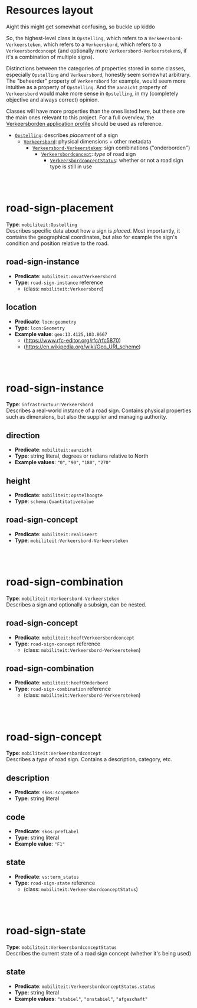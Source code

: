 # Resources layout

Aight this might get somewhat confusing, so buckle up kiddo

So, the highest-level class is `Opstelling`, which refers to a `Verkeersbord-Verkeersteken`, which refers to a `Verkeersbord`, which refers to a `Verkeersbordconcept` (and optionally more `Verkeersbord-Verkeersteken`s, if it's a combination of multiple signs).

Distinctions between the categories of properties stored in some classes, especially `Opstelling` and `Verkeersbord`, honestly seem somewhat arbitrary. The "beheerder" property of `Verkeersbord` for example, would seem more intuitive as a property of `Opstelling`. And the `aanzicht` property of `Verkeersbord` would make more sense in `Opstelling`, in my (completely objective and always correct) opinion.

Classes will have more properties than the ones listed here, but these are the main ones relevant to this project. For a full overview, the [Verkeersborden application profile](https://data.vlaanderen.be/doc/applicatieprofiel/verkeersborden/#Opstelling) should be used as reference.

* [`Opstelling`](#road-sign-placement): describes *placement* of a sign
	* [`Verkeersbord`](#road-sign-instance): physical dimensions + other metadata
		* [`Verkeersbord-Verkeersteken`](#road-sign-combination): sign combinations ("onderborden")
			* [`Verkeersbordconcept`](#road-sign-concept): *type* of road sign
				* [`VerkeersbordconceptStatus`](#road-sign-state): whether or not a road sign type is still in use



<br />
<br />



# road-sign-placement
**Type**: `mobiliteit:Opstelling`  
Describes specific data about how a sign is *placed*. Most importantly, it contains the geographical coordinates, but also for example the sign's condition and position relative to the road.

## road-sign-instance
* **Predicate**: `mobiliteit:omvatVerkeersbord`
* **Type**: `road-sign-instance` reference
	* (class: `mobiliteit:Verkeersbord`)

## location
* **Predicate**: `locn:geometry`
* **Type**: `locn:Geometry`
* **Example value**: `geo:13.4125,103.8667`
	* (https://www.rfc-editor.org/rfc/rfc5870)
	* (https://en.wikipedia.org/wiki/Geo_URI_scheme)



<br />
<br />



# road-sign-instance
**Type**: `infrastructuur:Verkeersbord`  
Describes a real-world instance of a road sign. Contains physical properties such as dimensions, but also the supplier and managing authority.

## direction
* **Predicate**: `mobiliteit:aanzicht`
* **Type**: string literal, degrees or radians relative to North
* **Example values**: `"0"`, `"90"`, `"180"`, `"270"`

## height
* **Predicate**: `mobiliteit:opstelhoogte`
* **Type**: `schema:QuantitativeValue`

## road-sign-concept
* **Predicate**: `mobiliteit:realiseert`
* **Type**: `mobiliteit:Verkeersbord-Verkeersteken`



<br />
<br />



# road-sign-combination
**Type**: `mobiliteit:Verkeersbord-Verkeersteken`  
Describes a sign and optionally a subsign, can be nested.

## road-sign-concept
* **Predicate**: `mobiliteit:heeftVerkeersbordconcept`
* **Type**: `road-sign-concept` reference
	* (class: `mobiliteit:Verkeersbord-Verkeersteken`)

## road-sign-combination
* **Predicate**: `mobiliteit:heeftOnderbord`
* **Type**: `road-sign-combination` reference
	* (class: `mobiliteit:Verkeersbord-Verkeersteken`)



<br />
<br />



# road-sign-concept
**Type**: `mobiliteit:Verkeersbordconcept`  
Describes a *type* of road sign. Contains a description, category, etc.

## description
* **Predicate**: `skos:scopeNote`
* **Type**: string literal

## code
* **Predicate**: `skos:prefLabel`
* **Type**: string literal
* **Example value**: `"F1"`

## state
* **Predicate**: `vs:term_status`
* **Type**: `road-sign-state` reference
	* (class: `mobiliteit:VerkeersbordconceptStatus`)



<br />
<br />



# road-sign-state
**Type**: `mobiliteit:VerkeersbordconceptStatus`  
Describes the current state of a road sign concept (whether it's being used)

## state
* **Predicate**: `mobiliteit:VerkeersbordconceptStatus.status`
* **Type**: string literal
* **Example values**: `"stabiel"`, `"onstabiel"`, `"afgeschaft"`
